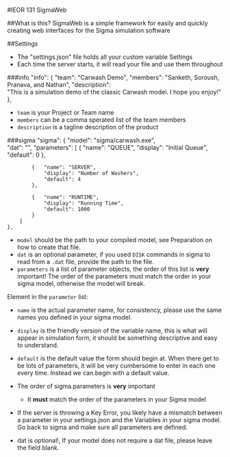 #IEOR 131 SigmaWeb

##What is this?
SigmaWeb is a simple framework for easily and quickly creating web interfaces for the Sigma simulation software

##Settings
- The "settings.json" file holds all your custom variable Settings
- Each time the server starts, it will read your file and use them throughout

###info
    "info": {
        "team":   "Carwash Demo",
        "members":   "Sanketh, Soroush, Pranava, and Nathan",
        "description":  
            "This is a simulation demo of the classic Carwash model. I hope you enjoy!"
    },

- `team` is your Project or Team name
- `members` can be a comma sperated list of the team members
- `description` is a tagline description of the product

###sigma
    "sigma": {
        "model": "sigma/carwash.exe",    
        "dat": "",
        "parameters": [
            {   "name": "QUEUE",
                "display": "Initial Queue",
                "default": 0
            },

            {   "name": "SERVER",
                "display": "Number of Washers",
                "default": 4
            },

            {   "name": "RUNTIME",
                "display": "Running Time",
                "default": 1000
            }
        ]
    },
- `model` should be the path to your compiled model, see Preparation on how to create that file.
- `dat` is an optional parameter, if you used `DISK` commands in sigma to read from a `.dat` file, provide the path to the file.
- `parameters` is a list of parameter objects, the order of this list is **very** important! The order of the parameters must match the order in your sigma model, otherwise the model will break.

Element in the `parameter` list:
- `name` is the actual parameter name, for consistency, please use the same names you defined in your sigma model.
- `display` is the friendly version of the variable name, this is what will appear in simulation form, it should be something descriptive and easy to understand.
- `default` is the default value the form should begin at. When there get to be lots of parameters, it will be very cumbersome to enter in each one every time. Instead we can begin with a default value.


- The order of sigma.parameters is **very** important
    - It **must** match the order of the parameters in your Sigma model
- If the server is throwing a Key Error, you likely have a mismatch between a parameter in your settings.json and the Variables in your sigma model. Go back to sigma and make sure all parameters are defined.

- dat is optional!, If your model does not require a dat file, please leave the field blank.
